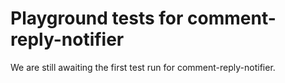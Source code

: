 # Playground tests for comment-reply-notifier
We are still awaiting the first test run for comment-reply-notifier.

